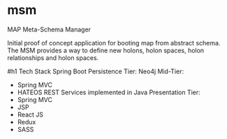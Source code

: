 # msm
MAP Meta-Schema Manager

Initial proof of concept application for booting map from abstract schema. The MSM provides a way to define new holons, holon spaces, holon relationships and holon spaces.

#h1 Tech Stack
Spring Boot
Persistence Tier: Neo4j
Mid-Tier: 
  * Spring MVC
  * HATEOS REST Services implemented in Java
Presentation Tier: 
  * Spring MVC
  * JSP
  * React JS
  * Redux
  * SASS
